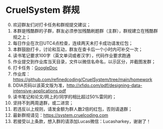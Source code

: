 # CruelSystem 群规
0. 欢迎群友们对打卡任务和群规提交建议；
1. 本群是残酷群的子群，群友必须参加残酷刷题群（主群），群规建立在残酷群规之上；
2. 每日作业在次日UTC4点检查，连续两天未打卡成功请发红包；
3. 本群鼓励打卡，讨论和互动，群友在查卡后一个小时内可补交一次；
4. 读书笔记要求100字（英文单词或者汉字），代码作业要求跑通
5. 作业提交到作业库当天目录，文件以微信名命名，以示区分，并截图发群；
6. 打卡任务：[GoogleDoc](https://docs.google.com/spreadsheets/d/16ExzOZJB_mrGkvUkXOvrlhFz1jV0b_Fb4jM0oqRhu5I/edit#gid=722266616)
7. 作业库：https://github.com/refinedcoding/CruelSystem/tree/main/homework
8. DDIA页码以该英文版为准，http://xfido.com/pdf/designing-data-intensive-applications.pdf
9. 读书笔记和论文/网上的/同学的相比超过50%雷同的；
10. 坚持不到两周退群，或二进宫；
11. 若违反以上规则，请发金额为群人数2倍的红包，否则请退群；
12. 最新群规请见：https://system.cruelcoding.com
13. 若接受以上条款，想入群的请添加Lucas微信：Lucasharkey，谢谢了！

